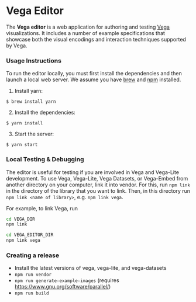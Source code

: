# Vega Editor

The **Vega editor** is a web application for authoring and testing [Vega](http://github.com/vega/vega) visualizations. It includes a number of example specifications that showcase both the visual encodings and interaction techniques supported by Vega.

### Usage Instructions

To run the editor locally, you must first install the dependencies and then launch a local web server. We assume you have [brew](https://brew.sh/) and [npm](https://www.npmjs.com/) installed.

1. Install yarn:

```
$ brew install yarn
```

2. Install the dependencies:

```
$ yarn install
```

3. Start the server:

```
$ yarn start
```

### Local Testing & Debugging

The editor is useful for testing if you are involved in Vega and Vega-Lite development. To use Vega, Vega-Lite, Vega Datasets, or Vega-Embed from another directory on your computer, link it into vendor. For this, run `npm link` in the directory of the library that you want to link. Then, in this directory run `npm link <name of library>`, e.g. `npm link vega`.

For example, to link Vega, run

```bash
cd VEGA_DIR
npm link

cd VEGA_EDITOR_DIR
npm link vega
```

### Creating a release

* Install the latest versions of vega, vega-lite, and vega-datasets
* `npm run vendor`
* `npm run generate-example-images` (requires https://www.gnu.org/software/parallel/)
* `npm run build`


